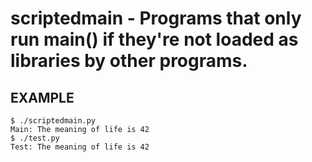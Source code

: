 # scriptedmain - Programs that only run main() if they're not loaded as libraries by other programs.

## EXAMPLE

	$ ./scriptedmain.py
	Main: The meaning of life is 42
	$ ./test.py
	Test: The meaning of life is 42